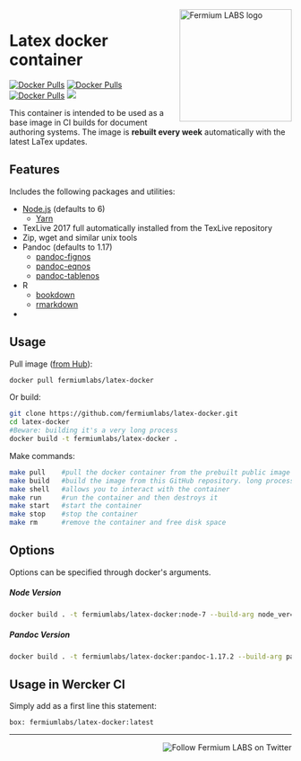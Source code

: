 <a href="https://fermiumlabs.com/">
    <img src="https://fermiumlabs.com/Assets/img/logos/Horizontal-Main_500px.png" alt="Fermium LABS logo" width="200" align="right" />
</a>

# Latex docker container

[![Docker Pulls](https://img.shields.io/docker/pulls/fermiumlabs/latex-docker.svg?maxAge=2592000)](https://hub.docker.com/r/fermiumlabs/latex-docker/) [![Docker Pulls](https://img.shields.io/docker/automated/fermiumlabs/latex-docker.svg?maxAge=2592000)](https://hub.docker.com/r/fermiumlabs/latex-docker/)  [![Docker Pulls](https://img.shields.io/docker/stars/fermiumlabs/latex-docker.svg?maxAge=2592000)](https://hub.docker.com/r/fermiumlabs/latex-docker/) [![](https://images.microbadger.com/badges/image/fermiumlabs/latex-docker.svg)](https://microbadger.com/images/fermiumlabs/latex-docker "Get your own image badge on microbadger.com")


This container is intended to be used as a base image in CI builds for document authoring systems. The image is **rebuilt every week** automatically with the latest LaTex updates.

## Features

Includes the following packages and utilities:

* [Node.js](https://nodejs.org/it/) (defaults to 6)
  - [Yarn](https://yarnpkg.com/en/)
* TexLive 2017 full automatically installed from the TexLive repository
* Zip, wget and similar unix tools
* Pandoc (defaults to 1.17)
  * [pandoc-fignos](https://github.com/tomduck/pandoc-fignos)
  * [pandoc-eqnos](https://github.com/tomduck/pandoc-eqnos)
  * [pandoc-tablenos](https://github.com/tomduck/pandoc-tablenos)
* R
  - [bookdown](https://bookdown.org/)
  - [rmarkdown](http://rmarkdown.rstudio.com/)
*
## Usage

Pull image ([from Hub](https://hub.docker.com/r/fermiumlabs/latex-docker/)):

```bash
docker pull fermiumlabs/latex-docker
```

Or build:

```bash
git clone https://github.com/fermiumlabs/latex-docker.git
cd latex-docker
#Beware: building it's a very long process
docker build -t fermiumlabs/latex-docker .
```

Make commands:

```bash
make pull    #pull the docker container from the prebuilt public image
make build   #build the image from this GitHub repository. long process
make shell   #allows you to interact with the container
make run     #run the container and then destroys it
make start   #start the container
make stop    #stop the container
make rm      #remove the container and free disk space
```
## Options

Options can be specified through docker's arguments.

##### Node Version

```bash
docker build . -t fermiumlabs/latex-docker:node-7 --build-arg node_ver=7
```

##### Pandoc Version

```bash
docker build . -t fermiumlabs/latex-docker:pandoc-1.17.2 --build-arg pandoc_ver=1.17.2
```

## Usage in Wercker CI

Simply add as a first line this statement:

```
box: fermiumlabs/latex-docker:latest
```
---

<a href="https://twitter.com/intent/user?screen_name=fermiumlabs">
    <img src="https://img.shields.io/twitter/follow/fermiumlabs.svg?style=social&label=Follow" alt="Follow Fermium LABS on Twitter" align="right" />
</a>
